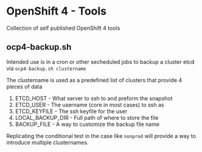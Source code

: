 # OpenShift 4 - Tools

Collection of self published OpenShift 4 tools

## ocp4-backup.sh

Intended use is in a cron or other secheduled jobs to backup a cluster etcd via
  `ocp4-backup.sh clustername`
  
The clustername is used as a predefined list of clusters that provide 4 pieces of data

1. ETCD_HOST - What server to ssh to and preform the snapshot
2. ETCD_USER - The username (core in most cases) to ssh as
3. ETCD_KEYFILE - The ssh keyfile for the user
4. LOCAL_BACKUP_DIR - Full path of where to store the file
5. BACKUP_FILE - A way to customize the backup file name

Replicating the conditional test in the case like `nonprod` will provide a way to introduce multiple clusternames.
